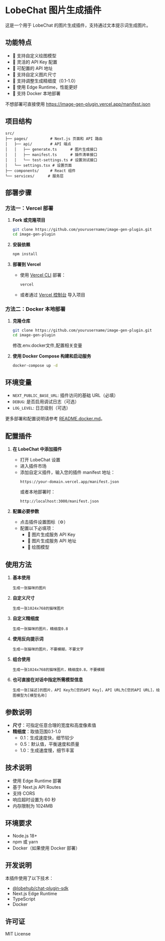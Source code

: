 # LobeChat 图片生成插件

这是一个用于 LobeChat 的图片生成插件，支持通过文本提示词生成图片。

## 功能特点

- 🎨 支持自定义绘图模型
- 🔑 灵活的 API Key 配置
- 🔗 可配置的 API 地址
- 📏 支持自定义图片尺寸
- 🎯 支持调整生成精细度（0.1-1.0）
- 🚀 使用 Edge Runtime，性能更好
- 🐳 支持 Docker 本地部署

不想部署可直接使用 https://image-gen-plugin.vercel.app/manifest.json 

## 项目结构

```
src/
├── pages/          # Next.js 页面和 API 路由
│   ├── api/        # API 端点
│   │   ├── generate.ts      # 图片生成接口
│   │   ├── manifest.ts      # 插件清单接口
│   │   └── test-settings.ts # 设置测试接口
│   └── settings.tsx # 设置页面
├── components/     # React 组件
└── services/      # 服务层
```

## 部署步骤

### 方法一：Vercel 部署

1. **Fork 或克隆项目**
   ```bash
   git clone https://github.com/yourusername/image-gen-plugin.git
   cd image-gen-plugin
   ```

2. **安装依赖**
   ```bash
   npm install
   ```

3. **部署到 Vercel**
   - 使用 [Vercel CLI](https://vercel.com/cli) 部署：
     ```bash
     vercel
     ```
   - 或者通过 [Vercel 控制台](https://vercel.com/new) 导入项目

### 方法二：Docker 本地部署

1. **克隆仓库**
   ```bash
   git clone https://github.com/yourusername/image-gen-plugin.git
   cd image-gen-plugin
   ```
   修改.env.docker文件,配置相关变量

2. **使用 Docker Compose 构建和启动服务**
   ```bash
   docker-compose up -d
   ```

## 环境变量

- `NEXT_PUBLIC_BASE_URL`: 插件访问的基础 URL（必填）
- `DEBUG`: 是否启用调试日志（可选）
- `LOG_LEVEL`: 日志级别（可选）

更多部署和配置说明请参考 [README.docker.md](README.docker.md)。

## 配置插件

1. **在 LobeChat 中添加插件**
   - 打开 LobeChat 设置
   - 进入插件市场
   - 添加自定义插件，输入您的插件 manifest 地址：
     ```
     https://your-domain.vercel.app/manifest.json
     ```
     或者本地部署时：
     ```
     http://localhost:3000/manifest.json
     ```

2. **配置必要参数**
   - 点击插件设置图标（⚙️）
   - 配置以下必填项：
     - 🔑 图片生成服务 API Key
     - 🔗 图片生成服务 API 地址
     - 🎨 绘图模型

## 使用方法

1. **基本使用**
   ```
   生成一张猫咪的图片
   ```

2. **自定义尺寸**
   ```
   生成一张1024x768的猫咪图片
   ```

3. **自定义精细度**
   ```
   生成一张猫咪的图片，精细度0.8
   ```

4. **使用反向提示词**
   ```
   生成一张猫咪的图片，不要模糊，不要文字
   ```

5. **组合使用**
   ```
   生成一张1024x768的猫咪图片，精细度0.8，不要模糊
   ```

6. **也可直接在对话中指定所需模型信息**
   ```
   生成一张[描述]的图片，API Key为[您的API Key]，API URL为[您的API URL]，绘图模型为[模型名称]
   ```

## 参数说明

- **尺寸**：可指定任意合理的宽度和高度像素值
- **精细度**：取值范围0.1-1.0
  - 0.1：生成速度快，细节较少
  - 0.5：默认值，平衡速度和质量
  - 1.0：生成速度慢，细节丰富

## 技术说明

- 使用 Edge Runtime 部署
- 基于 Next.js API Routes
- 支持 CORS
- 响应超时设置为 60 秒
- 内存限制为 1024MB

## 环境要求

- Node.js 18+
- npm 或 yarn
- Docker（如果使用 Docker 部署）

## 开发说明

本插件使用了以下技术：
- [@lobehub/chat-plugin-sdk](https://github.com/lobehub/chat-plugin-sdk)
- Next.js Edge Runtime
- TypeScript
- Docker

## 许可证

MIT License 